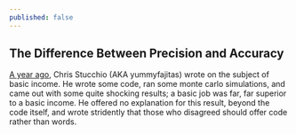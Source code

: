 ```yaml
---
published: false
---
```


## The Difference Between Precision and Accuracy

[A year ago](https://www.chrisstucchio.com/blog/2013/basic_income_vs_basic_job.html), Chris Stucchio (AKA yummyfajitas) wrote on the subject of basic income. He wrote some code, ran some monte carlo simulations, and came out with some quite shocking results; a basic job was far, far superior to a basic income. He offered no explanation for this result, beyond the code itself, and wrote stridently that those who disagreed should offer code rather than words.